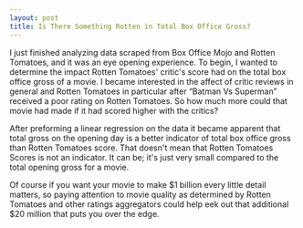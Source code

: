 ```yaml
---
layout: post
title: Is There Something Rotten in Total Box Office Gross?
---
```


I just finished analyzing data scraped from Box Office Mojo and Rotten Tomatoes, and it was an eye opening experience. To begin, I wanted to determine the impact Rotten Tomatoes' critic's score had on the total box office gross of a movie. I became interested in the affect of critic reviews in general and Rotten Tomatoes in particular after “Batman Vs Superman” received a poor rating on Rotten Tomatoes.  So how much more could that movie had made if it had scored higher with the critics?

After preforming a linear regression on the data it became apparent that total gross on the opening day is a better indicator of total box office gross than Rotten Tomatoes score.  That doesn't mean that Rotten Tomatoes Scores is not an indicator.  It can be; it's just very small compared to the total opening gross for a movie.  

Of course if you want your movie to make $1 billion every little detail matters, so paying attention to movie quality as determined by Rotten Tomatoes and other ratings aggregators could help eek out that additional $20 million that puts you over the edge.



